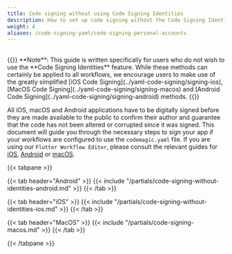 ```yaml
---
title: Code signing without using Code Signing Identities
description: How to set up code signing without the Code Signing Identities feature
weight: 4
aliases: /code-signing-yaml/code-signing-personal-accounts
---
```

<br>
{{<notebox>}}
**Note**: This guide is written specifically for users who do not wish to use the **Code Signing Identities** feature. While these methods can certainly be applied to all workflows, we encourage users to make use of the greatly simplified [iOS Code Signing](../yaml-code-signing/signing-ios), [MacOS Code Signing](../yaml-code-signing/signing-macos) and [Android Code Signing](../yaml-code-signing/signing-android) methods.
{{</notebox>}}


All iOS, macOS and Android applications have to be digitally signed before they are made available to the public to confirm their author and guarantee that the code has not been altered or corrupted since it was signed. This document will guide you through the necessary steps to sign your app if your workflows are configured to use the `codemagic.yaml` file. If you are using our `Flutter Workflow Editor`, please consult the relevant guides for [iOS](../flutter-code-signing/ios-code-signing), [Android](../flutter-code-signing/ios-code-signing) or [macOS](../flutter-code-signing/macos-code-signing).



{{< tabpane >}}

{{< tab header="Android" >}}
{{< include "/partials/code-signing-without-identities-android.md" >}}
{{< /tab >}}

{{< tab header="iOS" >}}
{{< include "/partials/code-signing-without-identities-ios.md" >}}
{{< /tab >}}

{{< tab header="MacOS" >}}
{{< include "/partials/code-signing-macos.md" >}}
{{< /tab >}}

{{< /tabpane >}}

